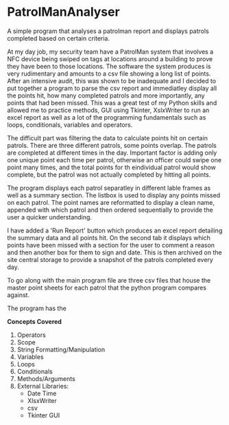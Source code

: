 # PatrolManAnalyser
<p>A simple program that analyses a patrolman report and displays patrols completed based on certain criteria.

At my day job, my security team have a PatrolMan system that involves a NFC device being swiped on tags at locations around a building to prove they have been to those locations. The software the system produces is very rudimentary and amounts to a csv file showing a long list of points. 
After an intensive audit, this was shown to be inadequate and I decided to put together a program to parse the csv report and immediatley display all the points hit, how many completed patrols and more importantly, any points that had been missed. This was a great test of my Python skills and allowed me to practice methods, GUI using Tkinter, XslxWriter to run an excel report as well as a lot of the programming fundamentals such as loops, conditionals, variables and operators.

The difficult part was filtering the data to calculate points hit on certain patrols. There are three different patrols, some points overlap. The patrols are completed at different times in the day. Important factor is adding only one unique point each time per patrol, otherwise an officer could swipe one point many times, and the total points for th eindividual patrol would show complete, but the patrol was not actually completed by hitting all points.

The program displays each patrol separatley in different lable frames as well as a summary section. The listbox is used to display any points missed on each patrol. The point names are reformatted to display a clean name, appended with which patrol and then ordered sequentially to provide the user a quicker understanding.

I have added a 'Run Report' button which produces an excel report detailing the summary data and all points hit. On the second tab it displays which points have been missed with a section for the user to comment a reason and then another box for them to sign and date. This is then archived on the site central storage to provide a snapshot of the patrols completed every day.

To go along with the main program file are three csv files that house the master point sheets for each patrol that the python program compares against.

The program has the 
</p>

<b>Concepts Covered</b>
 <ol>
  <li>Operators</li>
  <li>Scope</li>
  <li>String Formatting/Manipulation</li>
  <li>Variables</li>
  <li>Loops</li>
  <li>Conditionals</li>
  <li>Methods/Arguments</li>
  <li>External Libraries:
    <ul>
     <li>Date Time</li>
     <li>XlsxWriter</li>
     <li>csv</li>
     <li>Tkinter GUI</li>
   </ul>
  </li>
</ol>
